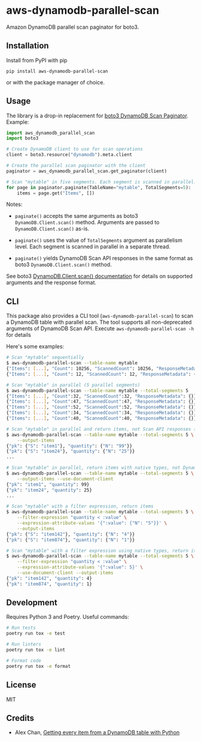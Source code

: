 # aws-dynamodb-parallel-scan

Amazon DynamoDB parallel scan paginator for boto3.

## Installation

Install from PyPI with pip

```
pip install aws-dynamodb-parallel-scan
```

or with the package manager of choice.

## Usage

The library is a drop-in replacement for [boto3 DynamoDB Scan Paginator](https://boto3.amazonaws.com/v1/documentation/api/latest/reference/services/dynamodb.html#DynamoDB.Paginator.Scan). Example:

```python
import aws_dynamodb_parallel_scan
import boto3

# Create DynamoDB client to use for scan operations
client = boto3.resource("dynamodb").meta.client

# Create the parallel scan paginator with the client
paginator = aws_dynamodb_parallel_scan.get_paginator(client)

# Scan "mytable" in five segments. Each segment is scanned in parallel.
for page in paginator.paginate(TableName="mytable", TotalSegments=5):
    items = page.get("Items", [])
```

Notes:

* `paginate()` accepts the same arguments as boto3 `DynamoDB.Client.scan()` method. Arguments
  are passed to `DynamoDB.Client.scan()` as-is.

* `paginate()` uses the value of `TotalSegments` argument as parallelism level. Each segment
  is scanned in parallel in a separate thread.

* `paginate()` yields DynamoDB Scan API responses in the same format as boto3
  `DynamoDB.Client.scan()` method.

See boto3 [DynamoDB.Client.scan() documentation](https://boto3.amazonaws.com/v1/documentation/api/latest/reference/services/dynamodb.html#DynamoDB.Client.scan)
for details on supported arguments and the response format.

## CLI

This package also provides a CLI tool (`aws-dynamodb-parallel-scan`) to scan a DynamoDB table
with parallel scan. The tool supports all non-deprecated arguments of DynamoDB Scan API. Execute
`aws-dynamodb-parallel-scan -h` for details

Here's some examples:

```bash
# Scan "mytable" sequentially
$ aws-dynamodb-parallel-scan --table-name mytable
{"Items": [...], "Count": 10256, "ScannedCount": 10256, "ResponseMetadata": {}}
{"Items": [...], "Count": 12, "ScannedCount": 12, "ResponseMetadata": {}}

# Scan "mytable" in parallel (5 parallel segments)
$ aws-dynamodb-parallel-scan --table-name mytable --total-segments 5
{"Items": [...], "Count":32, "ScannedCount":32, "ResponseMetadata": {}}
{"Items": [...], "Count":47, "ScannedCount":47, "ResponseMetadata": {}}
{"Items": [...], "Count":52, "ScannedCount":52, "ResponseMetadata": {}}
{"Items": [...], "Count":34, "ScannedCount":34, "ResponseMetadata": {}}
{"Items": [...], "Count":40, "ScannedCount":40, "ResponseMetadata": {}}

# Scan "mytable" in parallel and return items, not Scan API responses (--output-items flag)
$ aws-dynamodb-parallel-scan --table-name mytable --total-segments 5 \
    --output-items
{"pk": {"S": "item1"}, "quantity": {"N": "99"}}
{"pk": {"S": "item24"}, "quantity": {"N": "25"}}
...

# Scan "mytable" in parallel, return items with native types, not DynamoDB types (--use-document-client flag)
$ aws-dynamodb-parallel-scan --table-name mytable --total-segments 5 \
    --output-items --use-document-client
{"pk": "item1", "quantity": 99}
{"pk": "item24", "quantity": 25}
...

# Scan "mytable" with a filter expression, return items
$ aws-dynamodb-parallel-scan --table-name mytable --total-segments 5 \
    --filter-expression "quantity < :value" \
    --expression-attribute-values '{":value": {"N": "5"}}' \
    --output-items
{"pk": {"S": "item142"}, "quantity": {"N": "4"}}
{"pk": {"S": "item874"}, "quantity": {"N": "1"}}

# Scan "mytable" with a filter expression using native types, return items
$ aws-dynamodb-parallel-scan --table-name mytable --total-segments 5 \
    --filter-expression "quantity < :value" \
    --expression-attribute-values '{":value": 5}' \
    --use-document-client --output-items
{"pk": "item142", "quantity": 4}
{"pk": "item874", "quantity": 1}
```

## Development

Requires Python 3 and Poetry. Useful commands:

```bash
# Run tests
poetry run tox -e test

# Run linters
poetry run tox -e lint

# Format code
poetry run tox -e format
```

## License

MIT

## Credits

* Alex Chan, [Getting every item from a DynamoDB table with Python](https://alexwlchan.net/2020/05/getting-every-item-from-a-dynamodb-table-with-python/)
